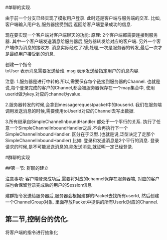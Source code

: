 #单聊的实现.

由于前一个分支已经实现了模拟用户登录.
此时还是客户端与服务端的交互.
比如,客户端输入用户名,服务器接受到后,返回给客户端登录成功的信息.


现在要实现一个客户端对客户端聊天的功能:
原理:
2个客户端都需要连接到服务器.
其中一个客户端发送消息给服务器后,服务器转发给对应的客户端.
另外一个客户端作为消息的接收方.
消息实际经过了2此处理,一次是服务器的转发,最后一次才是最终用户接受到的消息.

创建一个指令  
toUser 表示消息需要发送给谁.
msg 表示发送给指定用户的消息内容.


注意:
1.服务器是进行中转的.所以,需要保存每个链接到服务器的Channel.
也就是说,每个登录完成的客户的Channel,都会被服务器保存在一个map集合中,
使用userid做为key.对应的channel为value.

2.服务器转发的时候,会拿到messagerequestpacket中的touserid.
我们在服务端调用发送消息的时候,需要使用toUserId对应的Channel去写出数据.

3.所有继承自SimpleChannelInboundHandler 都处于一个平行的关系.
执行了任意一个SimpleChannelInboundHandler之后,不会再执行下一个SimpleChannelInboundHandler.
区分在于泛型.(也就是说,泛型决定了走那个SimpleChannelInboundHandler)
比如: 登录和发送消息是2个平行的消息.
登录请求的时候,是不可能发送消息的.能发送消息,就证明一定已经登录.


#群聊的实现

##第一节: 群聊的建立

注意事项:
客户端登录成功后,需要将对应的channel保存在服务器端,
对应的客户端也会保留登录完成后的用户的Session信息

建群指令发送给服务器后,服务器会根据建群的Packet去找所有userId,
然后创建一个ChannelGroup对象.
里面存放Packet中提供的所有UserId对应的Channel. 

## 第二节,控制台的优化.
将客户端的指令进行抽象化










